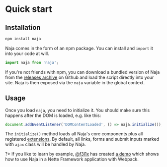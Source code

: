 # Quick start

## Installation

```bash
npm install naja
```

Naja comes in the form of an npm package. You can install and `import` it into your code at will.

```js
import naja from 'naja';
```

If you're not friends with npm, you can download a bundled version of Naja from the
[releases archive](https://github.com/jiripudil/Naja/releases) on Github and load the script directly into your site.
Naja is then exposed via the `naja` variable in the global context.


## Usage

Once you load `naja`, you need to initialize it. You should make sure this happens after the DOM is loaded,
e.g. like this:

```js
document.addEventListener('DOMContentLoaded', () => naja.initialize());
```

The `initialize()` method loads all Naja's core components plus all registered [extensions](extensions-custom.md).
By default, all links, forms and submit inputs marked with `ajax` class will be handled by Naja.


?> If you like to learn by example, [@f3l1x](https://github.com/f3l1x) has created
[a demo](https://github.com/trainit/2018-03-nette-webpack) which shows how to use Naja in a Nette Framework
application with Webpack.
